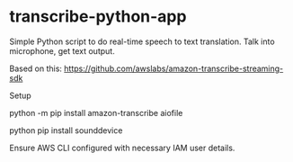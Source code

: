# transcribe-python-app


Simple Python script to do real-time speech to text translation. Talk into microphone, get text output.

Based on this: https://github.com/awslabs/amazon-transcribe-streaming-sdk

Setup

python -m pip install amazon-transcribe aiofile

python pip install sounddevice

Ensure AWS CLI configured with necessary IAM user details.

